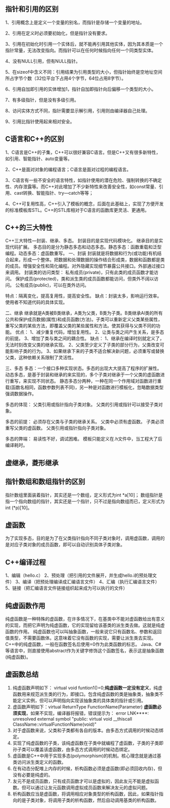 ## 指针和引用的区别
1、引用概念上是定义一个变量的别名，而指针是存储一个变量的地址。

2、引用在定义时必须要初始化，但是指针没有要求。
 
3、引用在初始化时引用一个实体后，就不能再引用其他实体，因为其本质是一个指针常量，无法改变指向。而指针可以在任何时候指向任何一个同类型实体。
 
4、没有NULL引用，但有NULL指针。
 
5、在sizeof中含义不同：引用结果为引用类型的大小，但指针始终是空地址空间所占字节个数（32位平台下占用4个字节，64位占用8字节）。

6、引用自加即引用的实体增加1，指针自加即指针向后偏移一个类型的大小。

7、有多级指针，但是没有多级引用。

8、访问实体方式不同，指针需要显示解引用，引用则由编译器自己处理。

9、引用比指针使用起来相对安全。

## C语言和C++的区别
1、C语言是C++的子集，C++可以很好兼容C语言。但是C++又有很多新特性，如引用、智能指针、auto变量等。

2、C++是面对对象的编程语言；C语言是面对过程的编程语言。

3、C语言有一些不安全的语言特性，如指针使用的潜在危险、强制转换的不确定性、内存泄露等。而C++对此增加了不少新特性来改善安全性，如const常量、引用、cast转换、智能指针、try—catch等等；

4、C++可复用性高，C++引入了模板的概念，后面在此基础上，实现了方便开发的标准模板库STL。C++的STL库相对于C语言的函数库更灵活、更通用。

## C++的三大特性
C++三大特性—封装、继承、多态。
封装目的是实现代码模块化。
继承目的是实现代码扩展。
多态目的是分为静态多态和动态多态。静态多态：函数重载和泛型编程。动态多态：虚函数重写。
一、封装
封装就是将数据和行为(或功能)有机结合起来，形成一个整体。把数据和处理数据的操作结合形成类，数据和函数都是类的成员。增强安全性和简化编程。对外隐藏实现细节暴露公共接口。外部通过接口来调用。
封装类的访问类型：
私有成员(private)，只有此类的成员函数才能访问。
保护成员(protected)，类和派生类的成员函数都能访问，但类外不阔以访问。
公有成员(public)，可以在类外访问。

特点：隔离变化，提高复用性，提高安全性。
缺点：封装太多，影响运行效率。使用者不知道代码的具体实现。

二、继承
继承就是A类被B类继承，A类为父类，B类为子类。B类继承Al类的所有公共和保护成员数据(属性)和成员函数(方法)。子类可以重新定义父类某些属性，重写父类的某些方法，即覆盖父类的某些属性和方法。使其获得与父类不同的功能。
优点：
1、减少重复代码，增加复用性。
2、让类与类之间产生关系，是多态的前提。
3、增加了类与类之间的耦合性。
缺点：
1、继承在编译时刻就定义了，无法时刻改变父类的继承实现。
2、父类至少定义了子类的部分行为，父类改变可能影响子类的行为。
3、如果继承下来的子类不适合解决新问题，必须重写或替换父类，这种依赖关系限制了灵活性。

三、多态
多态：一个接口多种实现状态。多态的出现大大提高了程序的扩展性。
动态多态，是基于封装和继承的来实现的，多个子类对继承于一个父类的虚函数进行重写，来实现不同状态。
静态多态分两种，一种在同一个作用域对函数进行重载(函数名相同，函数参数列表不同)，另一种是对函数进行模板化，忽略数据类型强调数据操作。

多态的体现：
父类引用或指针指向子类对象。
父类的引用或指针可以接受子类对象。

多态的前提：
必须存在父类与子类的继承关系。
父类中必须有虚函数。
子类必须重写父类的虚函数。
父类引用或指针指向子类对象。

多态的弊端：
易读性不好，调试困难。
模板只能定义在.h文件中，当工程大了后编译耗时。

## 虚继承，菱形继承


## 指针数组和数组指针的区别
指针数组里面装着指针，其实还是一个数组，定义形式为int *a[10]；
数组指针是指一个指向数组的指针，其实还是一个指针，只不过是指向数组而已，定义形式为int (*p)[10]。

## 虚函数
为了实现多态，目的是为了在父类指针指向不同子类对象时，调用虚函数，调用的是对应子类对象的成员函数，即可以自动识别具体子类对象。

## C++编译过程
1、编辑（hello.c）
2、预处理（把引用的文件展开，并生成hello.i的预处理文件）
3、编译（把预处理编译成汇编语言文件）
4、汇编（执行汇编语言文件）
5、链接（把汇编语言文件链接组织起来成为可以执行的文件）

## 纯虚函数作用
纯虚函数是一种特殊的虚函数，在许多情况下，在基类中不能对虚函数给出有意义的实现，而把它声明为纯虚函数，它的实现留给该基类的派生类去做。这就是纯虚函数的作用。
纯虚函数也可以叫抽象函数，一般来说它只有函数名、参数和返回值类型，不需要函数体。这意味着它没有函数的实现，需要让派生类去实现。
C++中的纯虚函数，一般在函数签名后使用=0作为此类函数的标志。
Java、C#等语言中，则直接使用abstract作为关键字修饰这个函数签名，表示这是抽象函数(纯虚函数)。

## 虚函数总结
1. 纯虚函数声明如下： virtual void funtion1()=0;**纯虚函数一定没有定义**，纯虚函数用来规范派生类的行为，即接口。包含纯虚函数的类是抽象类，抽象类不能定义实例，但可以声明指向实现该抽象类的具体类的指针或引用。
2. 虚函数声明如下：virtual ReturnType FunctionName(Parameter) **虚函数必须实现**，如果不实现，编译器将报错，错误提示为：
error LNK****: unresolved external symbol "public: virtual void __thiscall ClassName::virtualFunctionName(void)"
3. 对于虚函数来说，父类和子类都有各自的版本。由多态方式调用的时候动态绑定。
4. 实现了纯虚函数的子类，该纯虚函数在子类中就编程了虚函数，子类的子类即孙子类可以覆盖该虚函数，由多态方式调用的时候动态绑定。
5. 虚函数是C++中用于实现多态(polymorphism)的机制。核心理念就是通过基类访问派生类定义的函数。
6. 在有动态分配堆上内存的时候，析构函数必须是虚函数(即必须回收内存)，但没有必要是纯虚的。
7. 友元不是成员函数，只有成员函数才可以是虚拟的，因此友元不能是虚拟函数。但可以通过让友元函数调用虚拟成员函数来解决友元的虚拟问题。
8. 析构函数应当是虚函数，将调用相应对象类型的析构函数，因此，如果指针指向的是子类对象，将调用子类的析构函数，然后自动调用基类的析构函数。

